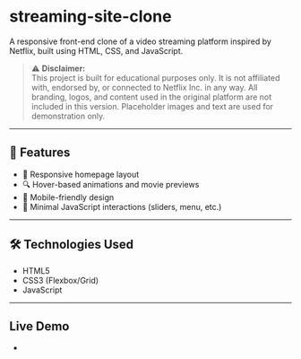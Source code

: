 # streaming-site-clone
A responsive front-end clone of a video streaming platform inspired by Netflix, built using HTML, CSS, and JavaScript.

> ⚠️ **Disclaimer:**  
> This project is built for educational purposes only. It is not affiliated with, endorsed by, or connected to Netflix Inc. in any way. All branding, logos, and content used in the original platform are not included in this version. Placeholder images and text are used for demonstration only.

---

## 🚀 Features

- 🎥 Responsive homepage layout
- 🔍 Hover-based animations and movie previews
- 📱 Mobile-friendly design
- 🔧 Minimal JavaScript interactions (sliders, menu, etc.)

---

## 🛠️ Technologies Used

- HTML5
- CSS3 (Flexbox/Grid)
- JavaScript

---

## Live Demo

- 
